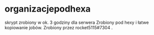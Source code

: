 # organizacjepodhexa
skrypt zrobiony w ok. 3 godziny dla serwera Zrobiony pod hexy i łatwe kopiowanie jobów. Zrobiony przez rocket5115#7304 .
